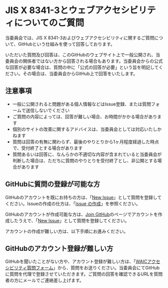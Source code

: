 # JIS X 8341-3とウェブアクセシビリティについてのご質問

当委員会では、JIS X 8341-3およびウェブアクセシビリティに関するご質問について、GitHubという仕組みを使って回答しております。

いただいた質問及び回答は、このGitHubのウェブサイト上で一般公開され、当委員会の関係者ではない方から回答される場合もあります。当委員会からの公式な回答が必要な場合は、質問の中に「公式の回答が必要」という旨を明記してください。その場合は、当委員会からGitHub上で回答をいたします。

## 注意事項

- 一般に公開されると問題がある個人情報などはIssue登録、または質問フォームで送信しないでください
- ご質問の内容によっては、回答が難しい場合、お時間がかかる場合があります
- 個別のサイトの改善に関するアドバイスは、当委員会としては対応いたしかねます
- 質問は回答の有無に関わらず、最後のやりとりから1ヶ月程度経過した時点で、受付終了とする場合があります
- 質問あるいは回答に、なんらかの不適切な内容が含まれていると当委員会が判断した場合は、ただちに質問のやりとりを受付終了とし、非公開とする場合があります

## GitHubに質問の登録が可能な方

GitHubのアカウントを既にお持ちの方は、「[New Issue](https://github.com/waic/QandA/issues/new)」として質問を登録してください。Issueの作成の仕方は、「[Issue の作成](https://docs.github.com/ja/issues/tracking-your-work-with-issues/creating-an-issue)」を参照ください。

GitHubのアカウントが作成可能な方は、[Join GitHub](https://github.com/signup)のページでアカウントを作成したうえで、「[New Issue](https://github.com/waic/QandA/issues/new)」として質問を登録してください。

アカウントの作成が難しい方は、以下手順にお進みください。

## GitHubのアカウント登録が難しい方

GitHubを聞いたことがない方や、アカウント登録が難しい方は、「[WAICアクセシビリティ質問フォーム](https://forms.gle/YiSiTuuHeQsZcpGW6)」から、質問をお送りください。当委員会にてGitHubに質問を代理で登録させていただきます。ご質問の回答を確認できるURLを質問者の方にメールでご連絡差し上げます。
